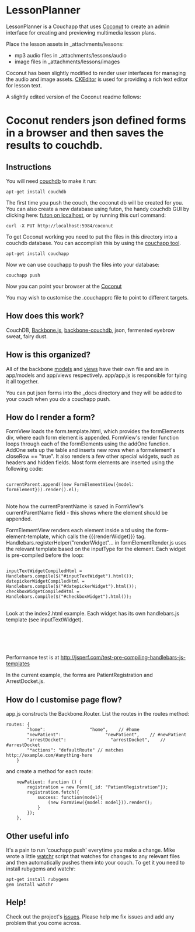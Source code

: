 # LessonPlanner #

LessonPlanner is a Couchapp that uses [Coconut](https://github.com/chrisekelley/coconut) to create an admin interface for
creating and previewing multimedia lesson plans.

Place the lesson assets in _attachments/lessons:
 - mp3 audio files in _attachments/lessons/audio
 - image files in _attachments/lessons/images

Coconut has been slightly modified to render user interfaces for managing the audio and image assets.
[CKEditor](http://ckeditor.com/) is used for providing a rich text editor for lesson text.

A slightly edited version of the Coconut readme follows:

Coconut renders json defined forms in a browser and then saves the results to couchdb.
=========================================================================================

Instructions
------------

You will need [couchdb](http://couchdb.apache.org/) to make it run:

    apt-get install couchdb

The first time you push the couch, the coconut db will be created for you. You can also create a new database using futon, the handy couchdb GUI by clicking here: [futon on localhost](http://localhost:5984/_utils), or by running this curl command:

    curl -X PUT http://localhost:5984/coconut

To get Coconut working you need to put the files in this directory into a couchdb database. You can accomplish this by using the
[couchapp tool](http://couchapp.org/page/couchapp-python).

    apt-get install couchapp

Now we can use couchapp to push the files into your database:

    couchapp push

Now you can point your browser at the [Coconut](http://localhost:5984/coconut/_design/coconut/index.html)

You may wish to customise the .couchapprc file to point to different targets.

How does this work?
-------------------

CouchDB, [Backbone.js](http://documentcloud.github.com/backbone), [backbone-couchdb](https://github.com/janmonschke/backbone-couchdb), json, fermented eyebrow sweat, fairy dust.


How is this organized?
----------------------

All of the backbone [models](http://documentcloud.github.com/backbone/#Model) and [views](http://documentcloud.github.com/backbone/#Model) have their own file and are in app/models and app/views respectively. app/app.js is responsible for tying it all together.

You can put json forms into the \_docs directory and they will be added to your couch when you do a couchapp push.

How do I render a form?
----------------------

FormView loads the form.template.html, which provides the formElements div, where each form element is appended. FormView's render
function loops through each of the formElements using the addOne function. AddOne sets up the table and inserts new rows when a formelement's closeRow == "true".
It also renders a few other special widgets, such as headers and hidden fields. 
Most form elements are inserted using the following code:
<pre><code>
currentParent.append((new FormElementView({model: formElement})).render().el);
</code>
</pre>
Note how the currentParentName is saved in FormView's currentParentName field - this shows where the element should be appended.

FormElementView renders each element inside a td using the form-element-template, which calls the {{{renderWidget}}} tag.
Handlebars.registerHelper("renderWidget"... in formElementRender.js uses the relevant template based on the inputType for the element. 
Each widget is pre-compiled before the loop:
<pre>
<code>
inputTextWidgetCompiledHtml = Handlebars.compile($("#inputTextWidget").html());
datepickerWidgetCompiledHtml = Handlebars.compile($("#datepickerWidget").html());
checkboxWidgetCompiledHtml = Handlebars.compile($("#checkboxWidget").html());
</code>
</pre>
Look at the index2.html example. Each widget has its own handlebars.js template (see inputTextWidget).  
<pre>
<code>
<script id="dropdownWidget" type="text/x-handlebars-template">
	<select id='{{identifier}}' {{#options}}data-{{name}}='{{value}}' {{/options}} name='{{identifier}}'>
	{{#dropdown enumerations}}
	{{/dropdown}}
	</select>
</script>
</code>
</pre>

Performance test is at http://jsperf.com/test-pre-compiling-handlebars-js-templates

In the current example, the forms are PatientRegistration and ArrestDocket.js.

How do I customise page flow?
-----------------

app.js constructs the Backbone.Router. List the routes in the routes method:
    
    routes: {
        	"home":                 "home",    // #home
        	"newPatient":                 "newPatient",    // #newPatient
        	"arrestDocket":                 "arrestDocket",    // #arrestDocket
            "*actions": "defaultRoute" // matches http://example.com/#anything-here
        }
     
and create a method for each route:
    
        newPatient: function () {
        	registration = new Form({_id: "PatientRegistration"});
        	registration.fetch({
        		success: function(model){
        			(new FormView({model: model})).render(); 
        		}
        	});
        },

           
Other useful info
-----------------

It's a pain to run 'couchapp push' everytime you make a change. Mike wrote a little [watchr](http://rubygems.org/gems/watchr) script that watches for changes to any relevant files and then automatically pushes them into your couch. To get it you need to install rubygems and watchr:

    apt-get install rubygems
    gem install watchr

Help!
----
Check out the project's [issues](https://github.com/vetula/cconut/issues). Please help me fix issues and add any problem that you come across.
